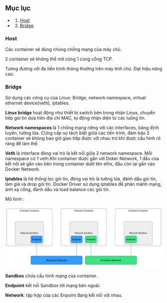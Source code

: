 ## Mục lục

- 1. [Host](#1)
- 2. [Bridge](#2)

<a name="1"></a>
### Host

Các container sẽ dùng chùng chồng mạng của máy chủ. 

2 container sẽ không thể mở cùng 1 cùng cổng TCP.

Tương đương với đa tiến trình thông thường trên máy tính chủ. Đạt hiệu năng cao.

<a name="2"></a>
### Bridge

Sử dụng các công cụ của Linux: Bridge, network namespace, virtual ethernet device(veth), iptables.

<b>Linux bridge</b> hoạt động như thiết bị switch bên trong nhân Linux, chuyển tiếp gói tin dựa trên địa chỉ MAC, tự động nhận diện từ các luồng tin.

<b>Network namespaces </b>là 1 chồng mạng riêng với các interfaces, bảng định tuyến, tường lửa. CUng cấp sự tách biệt giữa các tiến trình, đảm bảo 2 container sẽ không bao giờ giao tiếp được với nhau trừ khi được cấu hình rõ ràng để làm thế.

<b>Veth</b> là interface đóng vai trò là kết nối giữa 2 network namespace. Mỗi namespace có 1 veth.Khi container được gắn với Doker Network, 1 đầu của kết nối sẽ gắn vào bên trong container dưới tên ethx, đầu còn lại gắn vào Docker Network.

<b>Iptables</b> là hệ thống lọc gói tin, đóng vai trò là tường lửa, đánh dấu gói tin, làm giả và drop gói tin. Docker Driver sử dụng iptables để phân mảnh mạng, ánh xạ cổng, đánh dấu và load balance các gói tin.

Mô hình :

![](./img/cnm-model.jpg)

<b>Sandbox</b> chứa cấu hình mạng của container.

<b>Endpoint</b> kết nối Sandbox tới mạng bên ngoài.

<b>Network</b>: tập hợp của các Enpoint đang kết nối với nhau.
